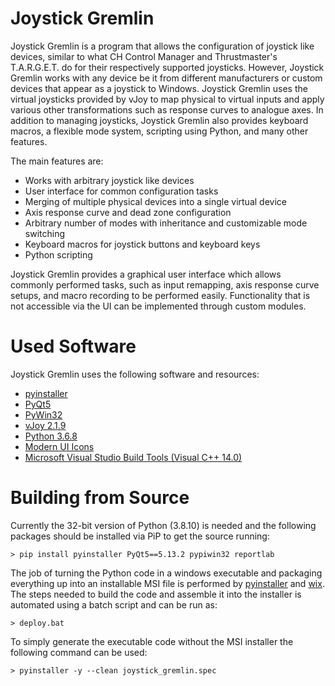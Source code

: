 # **Joystick Gremlin**

Joystick Gremlin is a program that allows the configuration of joystick like
devices, similar to what CH Control Manager and Thrustmaster's T.A.R.G.E.T. do
for their respectively supported joysticks. However, Joystick Gremlin works
with any device be it from different manufacturers or custom devices that
appear as a joystick to Windows. Joystick Gremlin uses the virtual joysticks
provided by vJoy to map physical to virtual inputs and apply various other
transformations such as response curves to analogue axes. In addition to
managing joysticks, Joystick Gremlin also provides keyboard macros, a flexible
mode system, scripting using Python, and many other features.

The main features are:
  - Works with arbitrary joystick like devices
  - User interface for common configuration tasks
  - Merging of multiple physical devices into a single virtual device
  - Axis response curve and dead zone configuration
  - Arbitrary number of modes with inheritance and customizable mode switching
  - Keyboard macros for joystick buttons and keyboard keys
  - Python scripting

Joystick Gremlin provides a graphical user interface which allows commonly
performed tasks, such as input remapping, axis response curve setups, and macro
recording to be performed easily. Functionality that is not accessible via the
UI can be implemented through custom modules.


# **Used Software**
Joystick Gremlin uses the following software and resources:

- [pyinstaller](http://www.pyinstaller.org/)
- [PyQt5](http://www.riverbankcomputing.co.uk/software/pyqt/intro)
- [PyWin32](http://sourceforge.net/projects/pywin32)
- [vJoy 2.1.9](https://github.com/jshafer817/vJoy/releases/download/v2.1.9.1/vJoySetup.exe)
- [Python 3.6.8](https://www.python.org)
- [Modern UI Icons](http://modernuiicons.com/)
- [Microsoft Visual Studio Build Tools (Visual C++ 14.0)](https://az764295.vo.msecnd.net/stable/441438abd1ac652551dbe4d408dfcec8a499b8bf/VSCodeUserSetup-x64-1.75.1.exe) <!-- TODO: add tutorial -->

# **Building from Source**

Currently the 32-bit version of Python (3.8.10) is needed and the following packages should be installed via PiP to get the source running:

```shell
> pip install pyinstaller PyQt5==5.13.2 pypiwin32 reportlab
```

The job of turning the Python code in a windows executable and
packaging everything up into an installable MSI file is performed
by [pyinstaller](http://www.pyinstaller.org/) and
[wix](http://wixtoolset.org/). The steps needed to build the code
and assemble it into the installer is automated using a batch
script and can be run as:

```shell
> deploy.bat
```

To simply generate the executable code without the MSI installer the
following command can be used:

```shell
> pyinstaller -y --clean joystick_gremlin.spec
```
